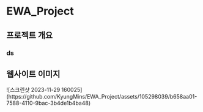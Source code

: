 # EWA_Project
<h2>프로젝트 개요</h2>
<h3>ds</h3>

<h2>웹사이트 이미지</h2>
![스크린샷 2023-11-29 160025](https://github.com/KyungMins/EWA_Project/assets/105298039/b658aa01-7588-4110-9bac-3b4de1b4ba48)
